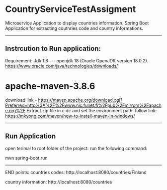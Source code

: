 # CountryServiceTestAssigment
Microservice Application to display countries information. 
Spring Boot Application for extracting coutnries code and country informations. 

--------------------------------------------------------------------------------------------------------
## Instrcution to Run application:
Requirement:
Jdk 1.8 --- openjdk 18 (Oracle OpenJDK version 18.0.2).
https://www.oracle.com/java/technologies/downloads/

# apache-maven-3.8.6 
download link - https://maven.apache.org/download.cgi?Preferred=http%3A%2F%2Fwww.nic.funet.fi%2Fpub%2Fmirrors%2Fapache.org%2F
Extract zip file in c dir and set the environment path: follow link: https://mkyong.com/maven/how-to-install-maven-in-windows/

------------------------------------------------------------------------------------------------------------
## Run Application
open terimal to root folder of the project:
run the following command:

mvn spring-boot:run

------------------------------------------------------------------------------------------------------------

END points:
countries codes:
http://localhost:8080/countries/Finland

country information:
http://localhost:8080/countries








